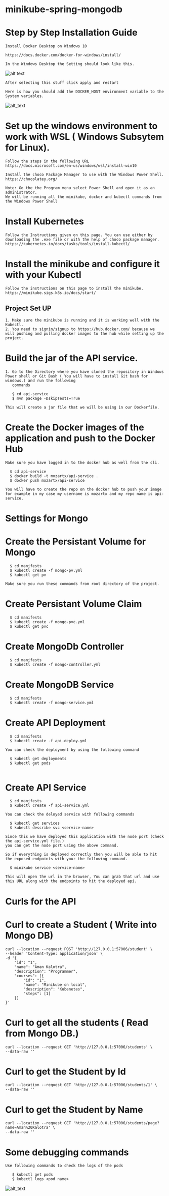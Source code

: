 # minikube-spring-mongodb

# Step by Step Installation Guide

``` 
Install Docker Desktop on Windows 10
```
```
https://docs.docker.com/docker-for-windows/install/

In the Windows Desktop the Setting should look like this.

```

![alt text](https://github.com/beethovenX/minikube-spring-mongodb/blob/master/installation-guide/docker_settings.JPG?raw=true)
```
After selecting this stuff click apply and restart
```
``` 
Here is how you should add the DOCKER_HOST environment variable to the System variables.
```
![alt_text](https://github.com/beethovenX/minikube-spring-mongodb/blob/master/installation-guide/System_Variables.JPG?raw=true)


# Set up the windows environment to work with WSL ( Windows Subsytem for Linux).

```
Follow the steps in the following URL
https://docs.microsoft.com/en-us/windows/wsl/install-win10
```

```
Install the choco Package Manager to use with the Windows Power Shell.
https://chocolatey.org/
```

``` 
Note: Go the the Program menu select Power Shell and open it as an administrator.
We will be running all the minikube, docker and kubectl commands from the Windows Power Shell
```

# Install Kubernetes

```
Follow the Instructions given on this page. You can use either by downloading the .exe file or with the help of choco package manager.
https://kubernetes.io/docs/tasks/tools/install-kubectl/
```

# Install the minikube and configure it with your Kubectl

``` 
Follow the instructions on this page to install the minikube.
https://minikube.sigs.k8s.io/docs/start/
```

## Project Set UP

```
1. Make sure the minikube is running and it is working well with the Kubectl.
2. You need to signin/signup to https://hub.docker.com/ because we will pushing and pulling docker images to the hub while setting up the project.
```

# Build the jar of the API service.

```
1. Go to the Directory where you have cloned the repository in Windows Power shell or Git Bash ( You will have to install Git bash for windows.) and run the following
   commands
   
   $ cd api-service
   $ mvn package -DskipTests=True

This will create a jar file that we will be using in our Dockerfile.   
```

# Create the Docker images of the application and push to the Docker Hub

```
Make sure you have logged in to the docker hub as well from the cli.

  $ cd api-service
  $ docker build -t mozartx/api-service .
  $ docker push mozartx/api-service

You will have to create the repo on the docker hub to push your image for example in my case my username is mozartx and my repo name is api-service.
```

# Settings for Mongo
# Create the Persistant Volume for Mongo

```
  $ cd manifests
  $ kubectl create -f mongo-pv.yml
  $ kubectl get pv

Make sure you run these commands from root directory of the project.
```

# Create Persistant Volume  Claim

```
  $ cd manifests
  $ kubectl create -f mongo-pvc.yml
  $ kubectl get pvc
```

# Create MongoDb Controller

```
  $ cd manifests
  $ kubectl create -f mongo-controller.yml
```

# Create MongoDB Service

```
  $ cd manifests
  $ kubectl create -f mongo-service.yml
```

# Create API Deployment
```
  $ cd manifests
  $ kubectl create -f api-deploy.yml

You can check the deployment by using the following command
  
  $ kubectl get deployments
  $ kubectl get pods
  
```

# Create API Service

```
  $ cd manifests
  $ kubectl create -f api-service.yml
  
You can check the deloyed service with following commands

  $ kubectl get services
  $ kubectl describe svc <service-name>
  
Since this we have deployed this application with the node port (Check the api-service.yml file.)
you can get the node port using the above command.

So if everything is deployed correctly then you will be able to hit the exposed endpoints with your the following command.

  $ minikube service <service-name>

This will open the url in the browser, You can grab that url and use this URL along with the endpoints to hit the deployed api.

```

# Curls for the API

# Curl to create a Student ( Write into Mongo DB)

```
curl --location --request POST 'http://127.0.0.1:57006/student' \
--header 'Content-Type: application/json' \
-d '{
	"id": "1",
	"name": "Aman Kalotra",
	"description": "Programmer",
	"courses": [{
		"id": "1",
		"name": "Minikube on local",
		"description": "Kubenetes",
		"steps": [1]
	}]
}'
```

# Curl to get all the students ( Read from Mongo DB.)
```
curl --location --request GET 'http://127.0.0.1:57006/students' \
--data-raw ''
```

# Curl to get the Student by Id

```
curl --location --request GET 'http://127.0.0.1:57006/students/1' \
--data-raw ''
```

# Curl to get the Student by Name

```
curl --location --request GET 'http://127.0.0.1:57006/students/page?name=Aman%20Kalotra' \
--data-raw ''
```

# Some debugging commands

``` 
Use following commands to check the logs of the pods

   $ kubectl get pods
   $ kubectl logs <pod name>
```
![alt_text](https://github.com/beethovenX/minikube-spring-mongodb/blob/master/installation-guide/Kubernetes_commands.JPG?raw=true)







  


  
   



